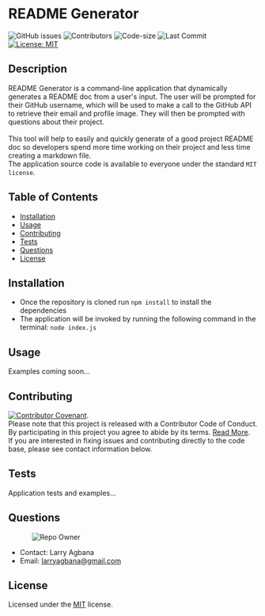 
# README Generator

![GitHub issues](https://img.shields.io/github/issues-raw/Lagbana/README-Generator) ![Contributors](https://img.shields.io/github/contributors/Lagbana/README-Generator) ![Code-size](https://img.shields.io/github/languages/code-size/Lagbana/README-Generator) ![Last Commit](https://img.shields.io/github/last-commit/Lagbana/README-Generator) [![License: MIT](https://img.shields.io/badge/License-MIT-yellow.svg)](https://opensource.org/licenses/MIT)

## Description
README Generator is a command-line application that dynamically generates a README doc from a user's input. The user will be prompted for their GitHub username, which will be used to make a call to the GitHub API to retrieve their email and profile image. They will then be prompted with questions about their project.<br/><br/> This tool will help to easily and quickly generate of a good project README doc so developers spend more time working on their project and less time creating a markdown file.<br/>The application source code is available to everyone under the standard `MIT license`.

## Table of Contents

* [Installation](#installation)
* [Usage](#usage)
* [Contributing](#contributing)
* [Tests](#tests)
* [Questions](#questions)
* [License](#license)

## Installation
  
 - Once the repository is cloned run `npm install` to install the dependencies 
 - The application will be invoked by running the following command in the terminal: `node index.js` 

## Usage
Examples coming soon... 

## Contributing
[![Contributor Covenant](https://img.shields.io/badge/Contributor%20Covenant-v2.0%20adopted-ff69b4.svg)](code_of_conduct.md).<br/>Please note that this project is released with a Contributor Code of Conduct. By participating in this project you agree to abide by its terms. [Read More](https://www.contributor-covenant.org/version/2/0/code_of_conduct/).<br/> If you are interested in fixing issues and contributing directly to the code base, please see contact information below.

## Tests
Application tests and examples...

## Questions

<p style="margin-left:3rem">
  <img alt="Repo Owner" src="https://avatars0.githubusercontent.com/u/25419874?v=4&s=125">
  </p>

* Contact: Larry Agbana
* Email: larryagbana@gmail.com

## License
Licensed under the [MIT](https://choosealicense.com/licenses/mit/) license.
